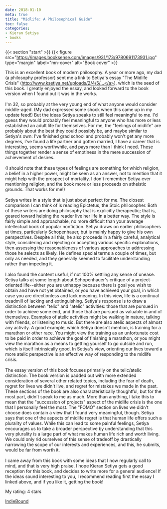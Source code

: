 ```yaml
---
date: 2018-01-10
meta: true
title: "Midlife: A Philosophical Guide"
toc: false
categories:
- Kieran Setiya
- books
---
```


{{< section "start" >}}
{{< figure src="https://images.booksense.com/images/931/173/9780691173931.jpg" type="margin" label="mn-cover" alt="Book cover" >}}

This is an excellent book of modern philosophy. A year or more ago, my dad (a philosophy professor) sent me a link to Setiya's essay "The Midlife Crisis" (<a target="_blank" href="http://www.ksetiya.net/uploads/2/4/5/2/24528408/midlife.pdf" rel="nofollow noopener">http://www.ksetiya.net/uploads/2/4/5/...</a>), which is the seed of this book. I greatly enjoyed the essay, and looked forward to the book version when I found out it was in the works.<br /><br />I'm 32, so probably at the very young end of what anyone would consider middle-aged. (My dad expressed some shock when this came up in my update feed!) But the ideas Setiya speaks to still feel meaningful to me. I'd guess they would probably feel meaningful to anyone who has more or less established an adult life for themselves. For me, the "feelings of midlife" are probably about the best they could possibly be, and maybe similar to Setiya's own: I've finished grad school and probably won't get any more degrees, I've found a life partner and gotten married, I have a career that is interesting, seems worthwhile, and pays more than I think I need. These things together render a sense of emptiness in the mere succession of achievement of desires.<br /><br />(I should note that these types of feelings are something for which religion, a belief in a higher power, might be seen as an answer, not to mention that it might help with the prospect of mortality. I don't remember Setiya ever mentioning religion, and the book more or less proceeds on atheistic grounds. That works for me!)<br /><br />Setiya writes in a style that is just about perfect for me. The closest comparison I can think of is reading Epictetus, the Stoic philosopher. Both of these writers are doing philosophy that is explicitly therapeutic; that is, geared toward helping the reader live her life in a better way. The style is fairly simple and approachable, no more difficult than your average intellectual book of popular nonfiction. Setiya draws on earlier philosophers at times, particularly Schopenhauer, but is mainly happy to give his own perspectives. Despite all this, he also proceeds in a fairly careful, analytical style, considering and rejecting or accepting various specific explanations, then assessing the reasonableness of various approaches to addressing those he selects as likely. He defines special terms a couple of times, but only as needed, and they generally seemed to facilitate understanding rather than impeding it.<br /><br />I also found the content useful, if not 100% settling any sense of unease. Setiya talks at some length about Schopenhauer's critique of a project-oriented life--either you are unhappy because there is goal you wish to obtain and have not yet obtained, or you have achieved your goal, in which case you are directionless and lack meaning. In this view, life is a continual treadmill of lacking and extinguishing. Setiya's response is to draw a distinction between "telic" and "atelic" activities: those that are pursued in order to achieve some end, and those that are pursued as valuable in and of themselves. Examples of atelic activities might be walking in nature, talking with friends, or listening to music. But there are also atelic aspects of almost any activity. A good example, which Setiya doesn't mention, is training for a marathon or other race. You might view the training as an unfortunate cost to be paid in order to achieve the goal of finishing a marathon, or you might view the marathon as a means to getting yourself to go outside and run, which is itself intrinsically good. In Setiya's view, orienting our lives toward a more atelic perspective is an effective way of responding to the midlife crisis.<br /><br />The essay version of this book focuses primarily on the telic/atelic distinction. The book version is padded out with more extended consideration of several other related topics, including the fear of death, regret for lives we didn't live, and regret for mistakes we made in the past. These sections of the book are also characteristically thoughtful, but for the most part, didn't speak to me as much. More than anything, I take this to mean that the "succession of projects" aspect of the midlife crisis is the one that I personally feel the most. The "FOMO" section on lives we didn't choose does contain a view that I found very meaningful, though. Setiya says that one of the aspects of midlife regret is that human life offers such a plurality of values. While this can lead to some painful feelings, Setiya encourages us to take a broader perspective by understanding that this very plurality is a large part of what makes human life rich and worth living. We could only rid ourselves of this sense of tradeoff by drastically narrowing the scope of our interests and experiences, and this, he submits, would be far from worth it. <br /><br />I came away from this book with some ideas that I now regularly call to mind, and that is very high praise. I hope Kieran Setiya gets a good reception for this book, and decides to write more for a general audience! If the ideas sound interesting to you, I recommend reading first the essay I linked above, and if you like it, getting the book!

My rating: 4 stars  

[IndieBound](https://www.indiebound.org/book/9780691173931)
